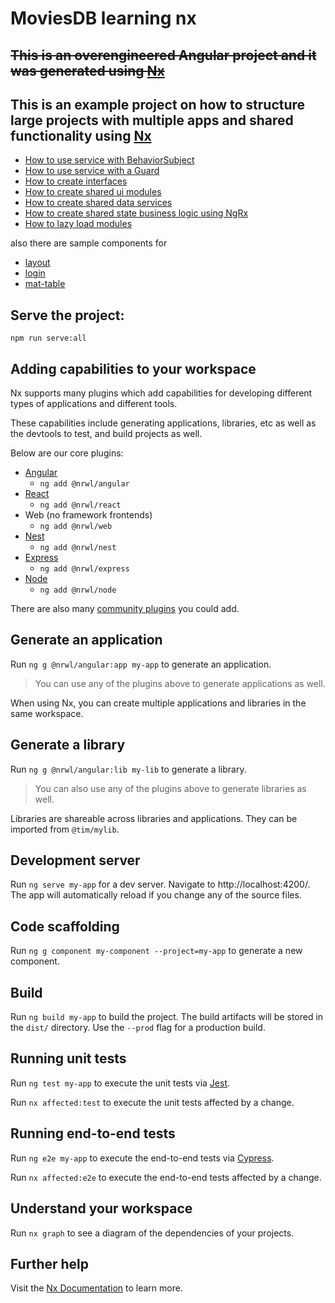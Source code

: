 # MoviesDB learning nx

## ~~This is an overengineered Angular project and it was generated using [Nx](https://nx.dev)~~

## This is an example project on how to structure large projects with multiple apps and shared functionality using [Nx](https://nx.dev)

- [How to use service with BehaviorSubject](apps/moviesdb/src/app/shared/services/auth.service.ts)
- [How to use service with a Guard](apps/moviesdb/src/app/shared/guards/auth.guard.ts)
- [How to create interfaces](libs/api-interfaces)
- [How to create shared ui modules](libs/ui-toolbar)
- [How to create shared data services](libs/core-data)
- [How to create shared state business logic using NgRx](libs/core-state)
- [How to lazy load modules](apps/moviesdb/src/app/routing.module.ts)

also there are sample components for

- [layout](apps/moviesdb/src/app/layout)
- [login](apps/moviesdb/src/app/login)
- [mat-table](apps/moviesdb/src/app/movies/list/table)

## Serve the project:

`npm run serve:all`

## Adding capabilities to your workspace

Nx supports many plugins which add capabilities for developing different types of applications and different tools.

These capabilities include generating applications, libraries, etc as well as the devtools to test, and build projects as well.

Below are our core plugins:

- [Angular](https://angular.io)
  - `ng add @nrwl/angular`
- [React](https://reactjs.org)
  - `ng add @nrwl/react`
- Web (no framework frontends)
  - `ng add @nrwl/web`
- [Nest](https://nestjs.com)
  - `ng add @nrwl/nest`
- [Express](https://expressjs.com)
  - `ng add @nrwl/express`
- [Node](https://nodejs.org)
  - `ng add @nrwl/node`

There are also many [community plugins](https://nx.dev/community) you could add.

## Generate an application

Run `ng g @nrwl/angular:app my-app` to generate an application.

> You can use any of the plugins above to generate applications as well.

When using Nx, you can create multiple applications and libraries in the same workspace.

## Generate a library

Run `ng g @nrwl/angular:lib my-lib` to generate a library.

> You can also use any of the plugins above to generate libraries as well.

Libraries are shareable across libraries and applications. They can be imported from `@tim/mylib`.

## Development server

Run `ng serve my-app` for a dev server. Navigate to http://localhost:4200/. The app will automatically reload if you change any of the source files.

## Code scaffolding

Run `ng g component my-component --project=my-app` to generate a new component.

## Build

Run `ng build my-app` to build the project. The build artifacts will be stored in the `dist/` directory. Use the `--prod` flag for a production build.

## Running unit tests

Run `ng test my-app` to execute the unit tests via [Jest](https://jestjs.io).

Run `nx affected:test` to execute the unit tests affected by a change.

## Running end-to-end tests

Run `ng e2e my-app` to execute the end-to-end tests via [Cypress](https://www.cypress.io).

Run `nx affected:e2e` to execute the end-to-end tests affected by a change.

## Understand your workspace

Run `nx graph` to see a diagram of the dependencies of your projects.

## Further help

Visit the [Nx Documentation](https://nx.dev/angular) to learn more.
